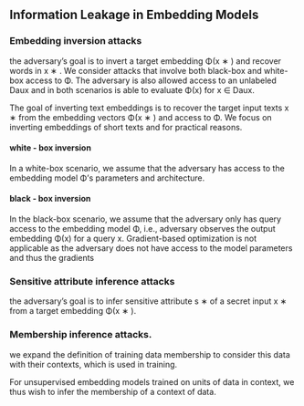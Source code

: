 ## Information Leakage in Embedding Models

### Embedding inversion attacks

the adversary’s goal is to invert a target embedding Φ(x ∗ ) and recover words in x ∗ . We consider attacks that involve both black-box and white-box access to Φ. The adversary is also allowed access to an unlabeled Daux and in both scenarios is able to evaluate Φ(x) for x ∈ Daux.

The goal of inverting text embeddings is to recover the target input texts x ∗ from the embedding vectors Φ(x ∗ ) and access to Φ. We focus on inverting embeddings of short texts and for practical reasons.

#### white - box inversion

In a white-box scenario, we assume that the adversary has access to the embedding model Φ’s parameters and architecture.

#### black - box inversion

In the black-box scenario, we assume that the adversary only has query access to the embedding model Φ, i.e., adversary observes the output embedding Φ(x) for a query x. Gradient-based optimization is not applicable as the adversary does not have access to the model parameters and thus the gradients

### Sensitive attribute inference attacks

the adversary’s goal is to infer sensitive attribute s ∗ of a secret input x ∗ from a target embedding Φ(x ∗ ).

### Membership inference attacks.

we expand the definition of training data membership to consider this data with their contexts, which is used in training.

 For unsupervised embedding models trained on units of data in context, we thus wish to infer the membership of a context of data.
